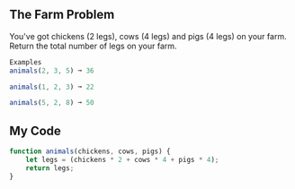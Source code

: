 ## The Farm Problem
You've got chickens (2 legs), cows (4 legs) and pigs (4 legs) on your farm. Return the total number of legs on your farm.
```js
Examples
animals(2, 3, 5) ➞ 36

animals(1, 2, 3) ➞ 22

animals(5, 2, 8) ➞ 50
```

## My Code
```js
function animals(chickens, cows, pigs) {
	let legs = (chickens * 2 + cows * 4 + pigs * 4);
	return legs;
}
```
